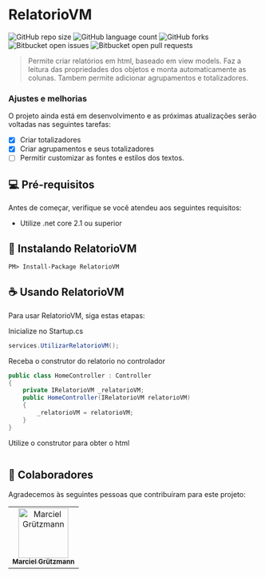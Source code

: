 # RelatorioVM

![GitHub repo size](https://img.shields.io/github/repo-size/Marciel032/RelatorioVM?style=for-the-badge)
![GitHub language count](https://img.shields.io/github/languages/count/Marciel032/RelatorioVM?style=for-the-badge)
![GitHub forks](https://img.shields.io/github/forks/Marciel032/RelatorioVM?style=for-the-badge)
![Bitbucket open issues](https://img.shields.io/bitbucket/issues/Marciel032/RelatorioVM?style=for-the-badge)
![Bitbucket open pull requests](https://img.shields.io/bitbucket/pr-raw/Marciel032/RelatorioVM?style=for-the-badge)


> Permite criar relatórios em html, baseado em view models. Faz a leitura das propriedades dos objetos e monta automaticamente as colunas. 
> Tambem permite adicionar agrupamentos e totalizadores.

### Ajustes e melhorias

O projeto ainda está em desenvolvimento e as próximas atualizações serão voltadas nas seguintes tarefas:

- [x] Criar totalizadores
- [x] Criar agrupamentos e seus totalizadores
- [ ] Permitir customizar as fontes e estilos dos textos.

## 💻 Pré-requisitos

Antes de começar, verifique se você atendeu aos seguintes requisitos:
* Utilize .net core 2.1 ou superior

## 🚀 Instalando RelatorioVM

```
PM> Install-Package RelatorioVM
```

## ☕ Usando RelatorioVM

Para usar RelatorioVM, siga estas etapas:

Inicialize no Startup.cs
```csharp
services.UtilizarRelatorioVM();
```

Receba o construtor do relatorio no controlador
```csharp
public class HomeController : Controller
{
    private IRelatorioVM _relatorioVM;
    public HomeController(IRelatorioVM relatorioVM)
    {
        _relatorioVM = relatorioVM;
    }
}
```

Utilize o construtor para obter o html
```csharp

```

## 🤝 Colaboradores

Agradecemos às seguintes pessoas que contribuíram para este projeto:

<table>
  <tr>
    <td align="center">
      <a href="https://github.com/Marciel032">
        <img src="https://avatars3.githubusercontent.com/Marciel032" width="100px;" alt="Marciel Grützmann"/><br>
        <sub>
          <b>Marciel Grützmann</b>
        </sub>
      </a>
    </td>    
  </tr>
</table>
